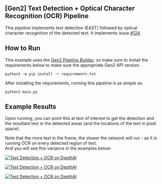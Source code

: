 ## [Gen2] Text Detection + Optical Character Recognition (OCR) Pipeline

This pipeline implements text detection (EAST) followed by optical character recognition of the detected text.  It implements issue [#124](https://github.com/luxonis/depthai/issues/124).

## How to Run

This example uses the [Gen2 Pipeline Builder](https://github.com/luxonis/depthai/issues/136), so make sure to install the requirements below to make sure the appropriate Gen2 API version.

`python3 -m pip install -r requirements.txt`

After installing the requirements, running this pipeline is as simple as:

`python3 main.py`

## Example Results

Upon running, you can point this at text of interest to get the detection and the resultant text in the detected areas (and the locations of the text in pixel space).  

Note that the more text in the frame, the slower the network will run - as it is running OCR on every detected region of text.  
And you will see this variance in the examples below:


[![Text Detection + OCR on DepthAI](https://user-images.githubusercontent.com/32992551/105749743-13febe00-5f01-11eb-8b5f-dca801f5d125.png)](https://www.youtube.com/watch?v=Bv-p76A3YMk "Gen2 OCR Pipeline")

[![Text Detection + OCR on DepthAI](https://user-images.githubusercontent.com/32992551/105749667-f6315900-5f00-11eb-92bd-a297590adedc.png)](https://www.youtube.com/watch?v=YWIZYeixQjc "Gen2 OCR Pipeline")

[![Text Detection + OCR on DepthAI](https://user-images.githubusercontent.com/32992551/105749638-eb76c400-5f00-11eb-8e9a-18e550b35ae4.png)](https://www.youtube.com/watch?v=Wclmk42Zvj4 "Gen2 OCR Pipeline")






